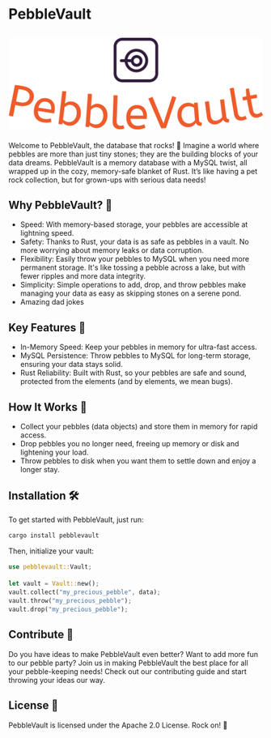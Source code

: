 # PebbleVault
![Branding Hero](./branding/logo-no-background.png)
---
Welcome to PebbleVault, the database that rocks! 🚀 Imagine a world where pebbles are more than just tiny stones; they are the building blocks of your data dreams. PebbleVault is a memory database with a MySQL twist, all wrapped up in the cozy, memory-safe blanket of Rust. It’s like having a pet rock collection, but for grown-ups with serious data needs!

## Why PebbleVault? 🌟
- Speed: With memory-based storage, your pebbles are accessible at lightning speed.
- Safety: Thanks to Rust, your data is as safe as pebbles in a vault. No more worrying about memory leaks or data corruption.
- Flexibility: Easily throw your pebbles to MySQL when you need more permanent storage. It's like tossing a pebble across a lake, but with fewer ripples and more data integrity.
- Simplicity: Simple operations to add, drop, and throw pebbles make managing your data as easy as skipping stones on a serene pond.
- Amazing dad jokes
## Key Features 🎉
- In-Memory Speed: Keep your pebbles in memory for ultra-fast access.
- MySQL Persistence: Throw pebbles to MySQL for long-term storage, ensuring your data stays solid.
- Rust Reliability: Built with Rust, so your pebbles are safe and sound, protected from the elements (and by elements, we mean bugs).
## How It Works 🔧
- Collect your pebbles (data objects) and store them in memory for rapid access.
- Drop pebbles you no longer need, freeing up memory or disk and lightening your load.
- Throw pebbles to disk when you want them to settle down and enjoy a longer stay.

## Installation 🛠️
To get started with PebbleVault, just run:
```sh
cargo install pebblevault
```
Then, initialize your vault:

```rs
use pebblevault::Vault;

let vault = Vault::new();
vault.collect("my_precious_pebble", data);
vault.throw("my_precious_pebble");
vault.drop("my_precious_pebble");
```

## Contribute 🤝
Do you have ideas to make PebbleVault even better? Want to add more fun to our pebble party? Join us in making PebbleVault the best place for all your pebble-keeping needs! Check out our contributing guide and start throwing your ideas our way.

## License 📜
PebbleVault is licensed under the Apache 2.0 License. Rock on! 🤘

